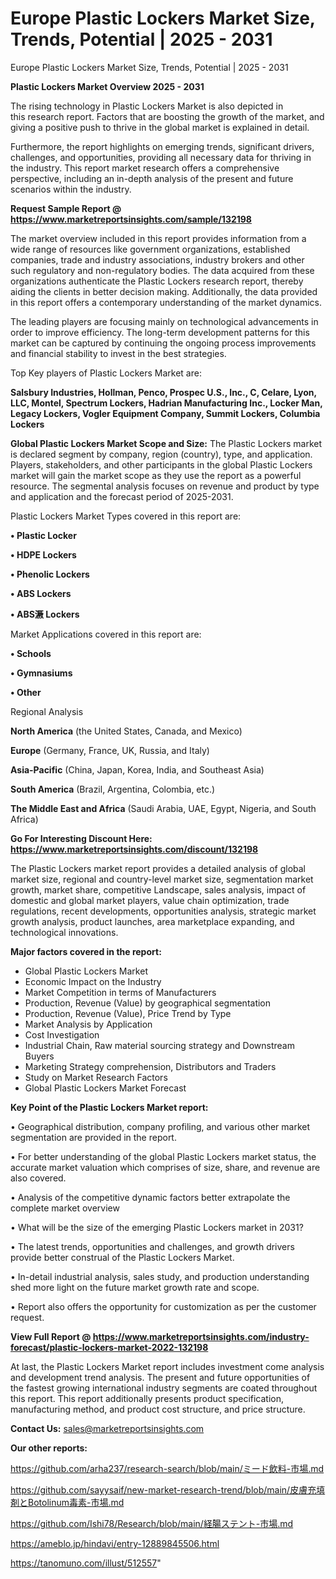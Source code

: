 # Europe Plastic Lockers Market Size, Trends, Potential | 2025 - 2031
Europe Plastic Lockers Market Size, Trends, Potential | 2025 - 2031

<Strong> Plastic Lockers Market Overview 2025 - 2031</strong>

The rising technology in Plastic Lockers Market is also depicted in this research report. Factors that are boosting the growth of the market, and giving a positive push to thrive in the global market is explained in detail.

Furthermore, the report highlights on emerging trends, significant drivers, challenges, and opportunities, providing all necessary data for thriving in the industry. This report market research offers a comprehensive perspective, including an in-depth analysis of the present and future scenarios within the industry.

<strong>Request Sample Report @ <a href=https://www.marketreportsinsights.com/sample/132198>https://www.marketreportsinsights.com/sample/132198</a></strong>

The market overview included in this report provides information from a wide range of resources like government organizations, established companies, trade and industry associations, industry brokers and other such regulatory and non-regulatory bodies. The data acquired from these organizations authenticate the Plastic Lockers research report, thereby aiding the clients in better decision making. Additionally, the data provided in this report offers a contemporary understanding of the market dynamics.

The leading players are focusing mainly on technological advancements in order to improve efficiency. The long-term development patterns for this market can be captured by continuing the ongoing process improvements and financial stability to invest in the best strategies.

Top Key players of Plastic Lockers Market are:

<strong>Salsbury Industries, Hollman, Penco, Prospec U.S., Inc., C, Celare, Lyon, LLC, Montel, Spectrum Lockers, Hadrian Manufacturing Inc., Locker Man, Legacy Lockers, Vogler Equipment Company, Summit Lockers, Columbia Lockers</strong>

<strong><b>Global Plastic Lockers Market Scope and Size:</b></strong>
The Plastic Lockers market is declared segment by company, region (country), type, and application. Players, stakeholders, and other participants in the global Plastic Lockers market will gain the market scope as they use the report as a powerful resource. The segmental analysis focuses on revenue and product by type and application and the forecast period of 2025-2031.

Plastic Lockers Market Types covered in this report are:

<strong>• Plastic Locker

• HDPE Lockers

• Phenolic Lockers

• ABS Lockers

• ABS㵐 Lockers</strong>

Market Applications covered in this report are:

<strong>• Schools

• Gymnasiums

• Other</strong> 

Regional Analysis

<strong>North America</strong> (the United States, Canada, and Mexico)

<strong>Europe</strong> (Germany, France, UK, Russia, and Italy)

<strong>Asia-Pacific</strong> (China, Japan, Korea, India, and Southeast Asia)

<strong>South America</strong> (Brazil, Argentina, Colombia, etc.)

<strong>The Middle East and Africa</strong> (Saudi Arabia, UAE, Egypt, Nigeria, and South Africa)

<strong>Go For Interesting Discount Here: <a href=https://www.marketreportsinsights.com/discount/132198>https://www.marketreportsinsights.com/discount/132198</a></strong>

The Plastic Lockers market report provides a detailed analysis of global market size, regional and country-level market size, segmentation market growth, market share, competitive Landscape, sales analysis, impact of domestic and global market players, value chain optimization, trade regulations, recent developments, opportunities analysis, strategic market growth analysis, product launches, area marketplace expanding, and technological innovations.

<strong><b>Major factors covered in the report:</b></strong>
<ul>
  <li>Global Plastic Lockers Market </li>
  <li>Economic Impact on the Industry</li>
  <li>Market Competition in terms of Manufacturers</li>
  <li>Production, Revenue (Value) by geographical segmentation</li>
  <li>Production, Revenue (Value), Price Trend by Type</li>
  <li>Market Analysis by Application</li>
  <li>Cost Investigation</li>
  <li>Industrial Chain, Raw material sourcing strategy and Downstream Buyers</li>
  <li>Marketing Strategy comprehension, Distributors and Traders</li>
  <li>Study on Market Research Factors</li>
  <li>Global Plastic Lockers Market Forecast</li>
</ul>

<strong><b>Key Point of the Plastic Lockers Market report:</b></strong>

• Geographical distribution, company profiling, and various other market segmentation are provided in the report.

• For better understanding of the global Plastic Lockers market status, the accurate market valuation which comprises of size, share, and revenue are also covered.

• Analysis of the competitive dynamic factors better extrapolate the complete market overview

• What will be the size of the emerging Plastic Lockers market in 2031?

• The latest trends, opportunities and challenges, and growth drivers provide better construal of the Plastic Lockers Market.

• In-detail industrial analysis, sales study, and production understanding shed more light on the future market growth rate and scope.

• Report also offers the opportunity for customization as per the customer request.

<strong><b>View Full Report @ <a href=https://www.marketreportsinsights.com/industry-forecast/plastic-lockers-market-2022-132198>https://www.marketreportsinsights.com/industry-forecast/plastic-lockers-market-2022-132198</a></b></strong>


At last, the Plastic Lockers Market report includes investment come analysis and development trend analysis. The present and future opportunities of the fastest growing international industry segments are coated throughout this report. This report additionally presents product specification, manufacturing method, and product cost structure, and price structure.

<strong>Contact Us:</strong>
sales@marketreportsinsights.com

<strong>Our other reports:</strong>

<a href=https://github.com/arha237/research-search/blob/main/ミード飲料-市場.md>https://github.com/arha237/research-search/blob/main/ミード飲料-市場.md</a>

<a href=https://github.com/sayysaif/new-market-research-trend/blob/main/皮膚充填剤とBotolinum毒素-市場.md>https://github.com/sayysaif/new-market-research-trend/blob/main/皮膚充填剤とBotolinum毒素-市場.md</a>

<a href=https://github.com/Ishi78/Research/blob/main/経腸ステント-市場.md>https://github.com/Ishi78/Research/blob/main/経腸ステント-市場.md</a>

<a href=https://ameblo.jp/hindavi/entry-12889845506.html>https://ameblo.jp/hindavi/entry-12889845506.html</a>

<a href=https://tanomuno.com/illust/512557>https://tanomuno.com/illust/512557</a>"
